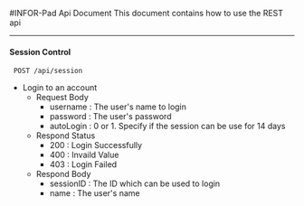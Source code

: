 #INFOR-Pad Api Document
This document contains how to use the REST api
***
#### Session Control
```
 POST /api/session
```
 * Login to an account
	 * Request Body
	 	* username : The user's name to login
	 	* password : The user's password
	 	* autoLogin : 0 or 1. Specify if the session can be use for 14 days
	 * Respond Status
	 	* 200 : Login Successfully
	 	* 400 : Invaild Value
	 	* 403 : Login Failed
	 * Respond Body
	 	* sessionID : The ID which can be used to login
	 	* name : The user's name
